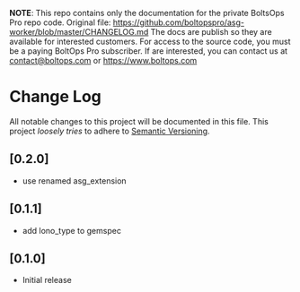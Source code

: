 <!-- note marker start -->
**NOTE**: This repo contains only the documentation for the private BoltsOps Pro repo code.
Original file: https://github.com/boltopspro/asg-worker/blob/master/CHANGELOG.md
The docs are publish so they are available for interested customers.
For access to the source code, you must be a paying BoltOps Pro subscriber.
If are interested, you can contact us at contact@boltops.com or https://www.boltops.com

<!-- note marker end -->

# Change Log

All notable changes to this project will be documented in this file.
This project *loosely tries* to adhere to [Semantic Versioning](http://semver.org/).

## [0.2.0]
- use renamed asg_extension

## [0.1.1]
- add lono_type to gemspec

## [0.1.0]
- Initial release

